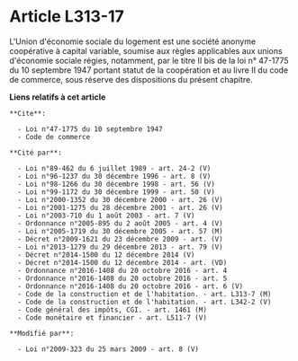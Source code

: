 # Article L313-17

L'Union d'économie sociale du logement est une société anonyme coopérative à capital variable, soumise aux règles applicables
aux unions d'économie sociale régies, notamment, par le titre II bis de la loi n° 47-1775 du 10 septembre 1947 portant statut
de la coopération et au livre II du code de commerce, sous réserve des dispositions du présent chapitre.

**Liens relatifs à cet article**

	**Cite**:

	  - Loi n°47-1775 du 10 septembre 1947
	  - Code de commerce

	**Cité par**:

	  - Loi n°89-462 du 6 juillet 1989 - art. 24-2 (V)
	  - Loi n°96-1237 du 30 décembre 1996 - art. 8 (V)
	  - Loi n°98-1266 du 30 décembre 1998 - art. 56 (V)
	  - Loi n°99-1172 du 30 décembre 1999 - art. 50 (V)
	  - Loi n°2000-1352 du 30 décembre 2000 - art. 26 (V)
	  - Loi n°2001-1275 du 28 décembre 2001 - art. 26 (V)
	  - Loi n°2003-710 du 1 août 2003 - art. 7 (V)
	  - Ordonnance n°2005-895 du 2 août 2005 - art. 4 (V)
	  - Loi n°2005-1719 du 30 décembre 2005 - art. 57 (M)
	  - Décret n°2009-1621 du 23 décembre 2009 - art. (V)
	  - Loi n°2013-1279 du 29 décembre 2013 - art. 79 (V)
	  - Décret n°2014-1500 du 12 décembre 2014 (V)
	  - Décret n°2014-1500 du 12 décembre 2014 - art. (VD)
	  - Ordonnance n°2016-1408 du 20 octobre 2016 - art. 4
	  - Ordonnance n°2016-1408 du 20 octobre 2016 - art. 5
	  - Ordonnance n°2016-1408 du 20 octobre 2016 - art. 6 (V)
	  - Code de la construction et de l'habitation. - art. L313-7 (M)
	  - Code de la construction et de l'habitation. - art. L342-2 (V)
	  - Code général des impôts, CGI. - art. 1461 (M)
	  - Code monétaire et financier - art. L511-7 (V)

	**Modifié par**:

	  - Loi n°2009-323 du 25 mars 2009 - art. 8 (V)
